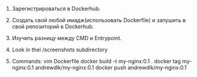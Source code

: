 1. Зарегистрироваться в Dockerhub.
2. Создать свой любой имадж(использовать Dockerfile) и запушить в свой репозиторий в Dockerhub.
3. Изучить разницу между CMD и Entrypoint.


1. Look in thei /screenshots subdirectory
2. Commands: 
	vim Dockerfile
	docker build -t my-nginx:0.1 .
	docker tag my-nginx:0.1 andrewdlk/my-nginx:0.1
	docker push andrewdlk/my-nginx:0.1


